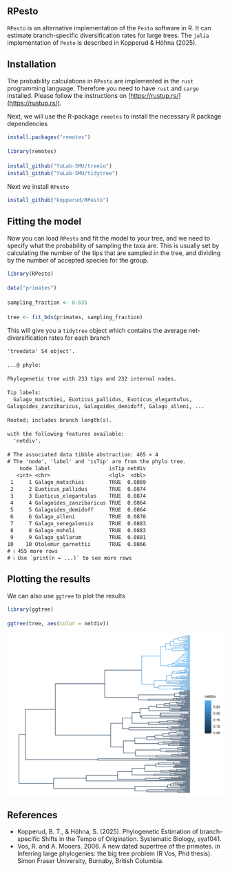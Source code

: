 ## RPesto

`RPesto` is an alternative implementation of the `Pesto` software in R. It can estimate branch-specific diversification rates for large trees. The `julia` implementation of `Pesto` is described in Kopperud & Höhna (2025).

## Installation

The probability calculations in `RPesto` are implemented in the `rust` programming language. Therefore you need to have `rust` and `cargo` installed. Please follow the instructions on [https://rustup.rs/](https://rustup.rs/).

Next, we will use the R-package `remotes` to install the necessary R package dependencies

```R
install.packages("remotes")

library(remotes)

install_github("YuLab-SMU/treeio")
install_github("YuLab-SMU/tidytree")
```

Next we install `RPesto`

```R
install_github("kopperud/RPesto")
```

## Fitting the model

Now you can load `RPesto` and fit the model to your tree, and we need to specify what the probability of sampling the taxa are. This is usually set by calculating the number of the tips that are sampled in the tree, and dividing by the number of accepted species for the group. 

```R
library(RPesto)

data("primates")

sampling_fraction <- 0.635

tree <- fit_bds(primates, sampling_fraction)
```

This will give you a `tidytree` object which contains the average net-diversification rates for each branch

```
'treedata' S4 object'.

...@ phylo:

Phylogenetic tree with 233 tips and 232 internal nodes.

Tip labels:
  Galago_matschiei, Euoticus_pallidus, Euoticus_elegantulus,
Galagoides_zanzibaricus, Galagoides_demidoff, Galago_alleni, ...

Rooted; includes branch length(s).

with the following features available:
  'netdiv'.

# The associated data tibble abstraction: 465 × 4
# The 'node', 'label' and 'isTip' are from the phylo tree.
    node label                   isTip netdiv
   <int> <chr>                   <lgl>  <dbl>
 1     1 Galago_matschiei        TRUE  0.0869
 2     2 Euoticus_pallidus       TRUE  0.0874
 3     3 Euoticus_elegantulus    TRUE  0.0874
 4     4 Galagoides_zanzibaricus TRUE  0.0864
 5     5 Galagoides_demidoff     TRUE  0.0864
 6     6 Galago_alleni           TRUE  0.0870
 7     7 Galago_senegalensis     TRUE  0.0883
 8     8 Galago_moholi           TRUE  0.0883
 9     9 Galago_gallarum         TRUE  0.0881
10    10 Otolemur_garnettii      TRUE  0.0866
# ℹ 455 more rows
# ℹ Use `print(n = ...)` to see more rows
```

## Plotting the results

We can also use `ggtree` to plot the results
```R
library(ggtree)

ggtree(tree, aes(color = netdiv))
```
![primatestree](data/primates.png)

## References

* Kopperud, B. T., & Höhna, S. (2025). Phylogenetic Estimation of branch-specific Shifts in the Tempo of Origination. Systematic Biology, syaf041.
* Vos, R. and A. Mooers. 2006. A new dated supertree of the primates. *in* Inferring large phylogenies: the big tree problem (R Vos, Phd thesis). Simon Fraser University, Burnaby, British Columbia.
